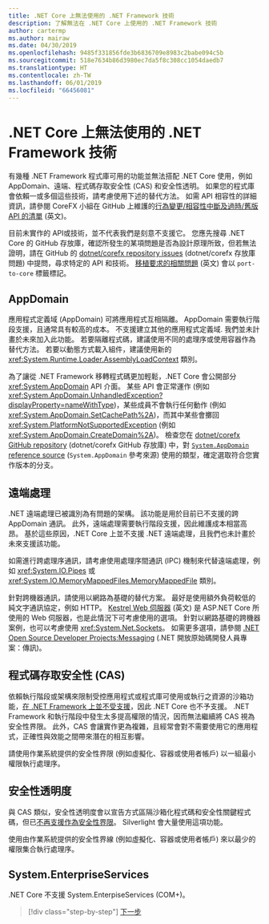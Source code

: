 ```yaml
---
title: .NET Core 上無法使用的 .NET Framework 技術
description: 了解無法在 .NET Core 上使用的 .NET Framework 技術
author: cartermp
ms.author: mairaw
ms.date: 04/30/2019
ms.openlocfilehash: 9485f331856fde3b6836709e8983c2babe094c5b
ms.sourcegitcommit: 518e7634b86d3980ec7da5f8c308cc1054daedb7
ms.translationtype: HT
ms.contentlocale: zh-TW
ms.lasthandoff: 06/01/2019
ms.locfileid: "66456081"
---
```

# <a name="net-framework-technologies-unavailable-on-net-core"></a>.NET Core 上無法使用的 .NET Framework 技術

有幾種 .NET Framework 程式庫可用的功能並無法搭配 .NET Core 使用，例如 AppDomain、遠端、程式碼存取安全性 (CAS) 和安全性透明。 如果您的程式庫會依賴一或多個這些技術，請考慮使用下述的替代方法。 如需 API 相容性的詳細資訊，請參閱 CoreFX 小組在 GitHub 上維護的[行為變更/相容性中斷及過時/舊版 API 的清單](https://github.com/dotnet/corefx/wiki/ApiCompat) \(英文\)。

目前未實作的 API或技術，並不代表我們是刻意不支援它。 您應先搜尋 .NET Core 的 GitHub 存放庫，確認所發生的某項問題是否為設計原理所致，但若無法證明，請在 GitHub 的 [dotnet/corefx repository issues](https://github.com/dotnet/corefx/issues) (dotnet/corefx 存放庫問題) 中提問，尋求特定的 API 和技術。 [移植要求的相關問題](https://github.com/dotnet/corefx/labels/port-to-core) \(英文\) 會以 `port-to-core` 標籤標記。

## <a name="appdomains"></a>AppDomain

應用程式定義域 (AppDomain) 可將應用程式互相隔離。 AppDomain 需要執行階段支援，且通常具有較高的成本。 不支援建立其他的應用程式定義域. 我們並未計畫於未來加入此功能。 若要隔離程式碼，建議使用不同的處理序或使用容器作為替代方法。 若要以動態方式載入組件，建議使用新的 <xref:System.Runtime.Loader.AssemblyLoadContext> 類別。

為了讓從 .NET Framework 移轉程式碼更加輕鬆，.NET Core 會公開部分 <xref:System.AppDomain> API 介面。 某些 API 會正常運作 (例如 <xref:System.AppDomain.UnhandledException?displayProperty=nameWithType>)，某些成員不會執行任何動作 (例如 <xref:System.AppDomain.SetCachePath%2A>)，而其中某些會擲回 <xref:System.PlatformNotSupportedException> (例如 <xref:System.AppDomain.CreateDomain%2A>)。 檢查您在 [dotnet/corefx GitHub repository](https://github.com/dotnet/corefx) (dotnet/corefx GitHub 存放庫) 中，對 [`System.AppDomain` reference source](https://github.com/dotnet/corefx/blob/master/src/Common/src/CoreLib/System/AppDomain.cs) (`System.AppDomain` 參考來源) 使用的類型，確定選取符合您實作版本的分支。

## <a name="remoting"></a>遠端處理

.NET 遠端處理已被識別為有問題的架構。 該功能是用於目前已不支援的跨 AppDomain 通訊。 此外，遠端處理需要執行階段支援，因此維護成本相當高昂。 基於這些原因，.NET Core 上並不支援 .NET 遠端處理，且我們也未計畫於未來支援該功能。

如需進行跨處理序通訊，請考慮使用處理序間通訊 (IPC) 機制來代替遠端處理，例如 <xref:System.IO.Pipes> 或 <xref:System.IO.MemoryMappedFiles.MemoryMappedFile> 類別。

針對跨機器通訊，請使用以網路為基礎的替代方案。 最好是使用額外負荷較低的純文字通訊協定，例如 HTTP。 [Kestrel Web 伺服器](https://docs.microsoft.com/aspnet/core/fundamentals/servers/kestrel) \(英文\) 是 ASP.NET Core 所使用的 Web 伺服器，也是此情況下可考慮使用的選項。 針對以網路基礎的跨機器案例，也可以考慮使用 <xref:System.Net.Sockets>。 如需更多選項，請參閱 [.NET Open Source Developer Projects:Messaging](https://github.com/Microsoft/dotnet/blob/master/dotnet-developer-projects.md#messaging) (.NET 開放原始碼開發人員專案：傳訊)。

## <a name="code-access-security-cas"></a>程式碼存取安全性 (CAS)

依賴執行階段或架構來限制受控應用程式或程式庫可使用或執行之資源的沙箱功能，[在 .NET Framework 上並不受支援](~/docs/framework/misc/code-access-security.md)，因此 .NET Core 也不予支援。 .NET Framework 和執行階段中發生太多提高權限的情況，因而無法繼續將 CAS 視為安全性界限。 此外，CAS 會讓實作更為複雜，且經常會對不需要使用它的應用程式，正確性與效能之間帶來潛在的相互影響。

請使用作業系統提供的安全性界限 (例如虛擬化、容器或使用者帳戶) 以一組最小權限執行處理序。

## <a name="security-transparency"></a>安全性透明度

與 CAS 類似，安全性透明度會以宣告方式區隔沙箱化程式碼和安全性關鍵程式碼，但已[不再支援作為安全性界限](~/docs/framework/misc/security-transparent-code.md)。 Silverlight 會大量使用這項功能。 

使用由作業系統提供的安全性界線 (例如虛擬化、容器或使用者帳戶) 來以最少的權限集合執行處理序。

## <a name="systementerpriseservices"></a>System.EnterpriseServices

.NET Core 不支援 System.EnterpiseServices (COM+)。

>[!div class="step-by-step"]
>[下一步](third-party-deps.md)
